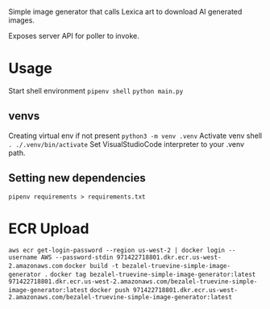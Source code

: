 Simple image generator that calls Lexica art to download AI generated images.

Exposes server API for poller to invoke.

# Usage
Start shell environment
`pipenv shell`
`python main.py`

## venvs
Creating virtual env if not present `python3 -m venv .venv`
Activate venv shell `. ./.venv/bin/activate`
Set VisualStudioCode interpreter to your .venv path.

## Setting new dependencies
`pipenv requirements > requirements.txt`

# ECR Upload
`aws ecr get-login-password --region us-west-2 | docker login --username AWS --password-stdin 971422718801.dkr.ecr.us-west-2.amazonaws.com`
`docker build -t bezalel-truevine-simple-image-generator .`
`docker tag bezalel-truevine-simple-image-generator:latest 971422718801.dkr.ecr.us-west-2.amazonaws.com/bezalel-truevine-simple-image-generator:latest`
`docker push 971422718801.dkr.ecr.us-west-2.amazonaws.com/bezalel-truevine-simple-image-generator:latest`

